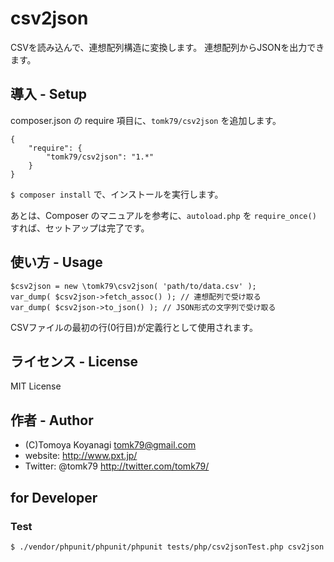 # csv2json

CSVを読み込んで、連想配列構造に変換します。
連想配列からJSONを出力できます。

## 導入 - Setup

composer.json の require 項目に、`tomk79/csv2json` を追加します。

```
{
    "require": {
        "tomk79/csv2json": "1.*"
    }
}
```
`$ composer install` で、インストールを実行します。

あとは、Composer のマニュアルを参考に、`autoload.php` を `require_once()` すれば、セットアップは完了です。


## 使い方 - Usage

```
$csv2json = new \tomk79\csv2json( 'path/to/data.csv' );
var_dump( $csv2json->fetch_assoc() ); // 連想配列で受け取る
var_dump( $csv2json->to_json() ); // JSON形式の文字列で受け取る
```

CSVファイルの最初の行(0行目)が定義行として使用されます。


## ライセンス - License

MIT License


## 作者 - Author

- (C)Tomoya Koyanagi <tomk79@gmail.com>
- website: <http://www.pxt.jp/>
- Twitter: @tomk79 <http://twitter.com/tomk79/>


## for Developer

### Test

```
$ ./vendor/phpunit/phpunit/phpunit tests/php/csv2jsonTest.php csv2json
```

